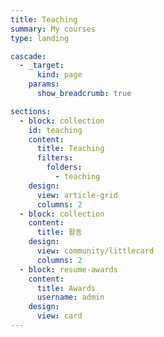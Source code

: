 ```yaml
---
title: Teaching
summary: My courses
type: landing

cascade:
  - _target:
      kind: page
    params:
      show_breadcrumb: true

sections:
  - block: collection
    id: teaching
    content:
      title: Teaching
      filters:
        folders:
          - teaching
    design:
      view: article-grid
      columns: 2
  - block: collection
    content:
      title: 활동
    design:
      view: community/littlecard
      columns: 2
  - block: resume-awards
    content:
      title: Awards
      username: admin
    design:
      view: card
---
```

